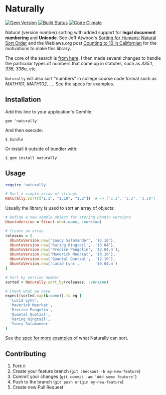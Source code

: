 # Naturally
[![Gem Version](https://badge.fury.io/rb/naturally.png)](http://badge.fury.io/rb/naturally) [![Build Status](https://travis-ci.org/dogweather/naturally.png)](https://travis-ci.org/dogweather/naturally) [![Code Climate](https://codeclimate.com/github/dogweather/naturally.png)](https://codeclimate.com/github/dogweather/naturally)

Natural (version number) sorting with added support for **legal document numbering** and **Unicode**.
See Jeff Atwood's [Sorting for Humans: Natural Sort Order](http://www.codinghorror.com/blog/2007/12/sorting-for-humans-natural-sort-order.html) and the Weblaws.org post [Counting to 10 in Californian](http://www.weblaws.org/blog/2012/08/counting-from-1-to-10-in-californian/)
for the motivations to make this library.

The core of the search is [from here](https://github.com/ahoward/version_sorter). I then made
several changes to handle the particular types of numbers that come up in statutes, such
as *335.1, 336, 336a*, etc.

`Naturally` will also sort "numbers" in college course code format such as
*MATH101, MATH102, ...*. See the specs for examples.


## Installation

Add this line to your application's Gemfile:

    gem 'naturally'

And then execute:

    $ bundle

Or install it outside of bundler with:

    $ gem install naturally


## Usage

```Ruby
require 'naturally'

# Sort a simple array of strings
Naturally.sort(["1.1", "1.10", "1.2"])  # => ["1.1", "1.2", "1.10"]
```

Usually the library is used to sort an array of objects:


```Ruby
# Define a new simple object for storing Ubuntu versions
UbuntuVersion = Struct.new(:name, :version)

# Create an array
releases = [
  UbuntuVersion.new('Saucy Salamander', '13.10'),
  UbuntuVersion.new('Raring Ringtail',  '13.04'),
  UbuntuVersion.new('Precise Pangolin', '12.04.4'),
  UbuntuVersion.new('Maverick Meerkat', '10.10'),
  UbuntuVersion.new('Quantal Quetzal',  '12.10'),
  UbuntuVersion.new('Lucid Lynx',       '10.04.4')
]

# Sort by version number
sorted = Naturally.sort_by(releases, :version)

# Check what we have
expect(sorted.map(&:name)).to eq [
  'Lucid Lynx',
  'Maverick Meerkat',
  'Precise Pangolin',
  'Quantal Quetzal',
  'Raring Ringtail',
  'Saucy Salamander'
]
```

See [the spec for more examples](https://github.com/dogweather/naturally/blob/master/spec/naturally_spec.rb) of what Naturally can sort.


## Contributing

1. Fork it
2. Create your feature branch (`git checkout -b my-new-feature`)
3. Commit your changes (`git commit -am 'Add some feature'`)
4. Push to the branch (`git push origin my-new-feature`)
5. Create new Pull Request
